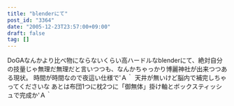 ```yaml
---
title: "blenderにて"
post_id: "3364"
date: "2005-12-23T23:57:00+09:00"
draft: false
tag: []
---
```



DoGAなんかより比べ物にならないくらい高ハードルなblenderにて、絶対自分の技量じゃ無理だ無理だと言いつつも、なんかちゃっかり博麗神社が出来つつある現状。 時間が時間なので夜這い仕様で'Ａ｀ 天井が無いけど脳内で補完しちゃってくださいな あとは布団1つに枕2つに「御無体」掛け軸とボックスティッシュで完成か'Ａ｀

